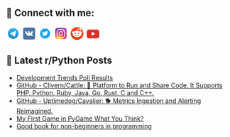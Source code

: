 ## 🔎 Connect with me:
[<img src="https://github.com/bullbesh/bullbesh/blob/main/images/Telegram.png" width="32" height="32" />](https://t.me/bullbesh)
[<img src="https://github.com/bullbesh/bullbesh/blob/main/images/VK.png" width="32" height="32" />](https://vk.com/bullbesh)
[<img src="https://github.com/bullbesh/bullbesh/blob/main/images/Twitter.png" width="32" height="32" />](https://twitter.com/bullbesh1)
[<img src="https://github.com/bullbesh/bullbesh/blob/main/images/Instagram.png" width="32" height="32" />](https://www.instagram.com/bullbesh)
[<img src="https://github.com/bullbesh/bullbesh/blob/main/images/Reddit.png" width="32" height="32" />](https://www.reddit.com/user/bullbesh)
[<img src="https://github.com/bullbesh/bullbesh/blob/main/images/YouTube.png" width="32" height="32" />](https://www.youtube.com/channel/UCtfjRs6uzgq5mfm8S06WTcg)

## 📕 Latest r/Python Posts
<!-- BLOG-POST-LIST:START -->
- [Development Trends Poll Results](https://www.reddit.com/r/Python/comments/xaprh9/development_trends_poll_results/)
- [GitHub - Clivern/Cattle: 🐺 Platform to Run and Share Code. It Supports PHP, Python, Ruby, Java, Go, Rust, C and C++.](https://www.reddit.com/r/Python/comments/xaoyoc/github_cliverncattle_platform_to_run_and_share/)
- [GitHub - Uptimedog/Cavalier: 🐕 Metrics Ingestion and Alerting Reimagined.](https://www.reddit.com/r/Python/comments/xaowul/github_uptimedogcavalier_metrics_ingestion_and/)
- [My First Game in PyGame What You Think?](https://www.reddit.com/r/Python/comments/xao98d/my_first_game_in_pygame_what_you_think/)
- [Good book for non-beginners in programming](https://www.reddit.com/r/Python/comments/xanjlo/good_book_for_nonbeginners_in_programming/)
<!-- BLOG-POST-LIST:END -->

